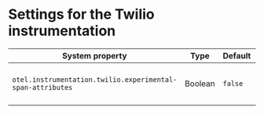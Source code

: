 # Settings for the Twilio instrumentation

| System property | Type | Default | Description |
|---|---|---|---|
| `otel.instrumentation.twilio.experimental-span-attributes` | Boolean | `false` | Enables the capture of span attributes (experimental). |
